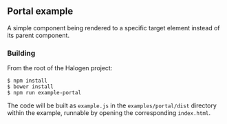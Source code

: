 ## Portal example

A simple component being rendered to a specific target element instead of its parent component.

### Building

From the root of the Halogen project:

```
$ npm install
$ bower install
$ npm run example-portal
```

The code will be built as `example.js` in the `examples/portal/dist` directory within the example, runnable by opening the corresponding `index.html`.
